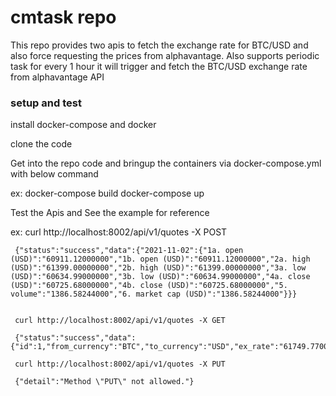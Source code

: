 # cmtask repo
This repo provides two apis to fetch the exchange rate for BTC/USD and also force requesting the prices from alphavantage.
Also supports periodic task for every 1 hour it will trigger and fetch the BTC/USD exchange rate from alphavantage API

### setup and test

install docker-compose and docker

clone the code

Get into the repo code and bringup the containers via docker-compose.yml with below command

ex: docker-compose build
    docker-compose up

Test the Apis and See the example for reference

  ex: curl http://localhost:8002/api/v1/quotes -X POST
    
     {"status":"success","data":{"2021-11-02":{"1a. open (USD)":"60911.12000000","1b. open (USD)":"60911.12000000","2a. high (USD)":"61399.00000000","2b. high (USD)":"61399.00000000","3a. low (USD)":"60634.99000000","3b. low (USD)":"60634.99000000","4a. close (USD)":"60725.68000000","4b. close (USD)":"60725.68000000","5. volume":"1386.58244000","6. market cap (USD)":"1386.58244000"}}}


     curl http://localhost:8002/api/v1/quotes -X GET

     {"status":"success","data":{"id":1,"from_currency":"BTC","to_currency":"USD","ex_rate":"61749.77000000"}}

     curl http://localhost:8002/api/v1/quotes -X PUT

     {"detail":"Method \"PUT\" not allowed."}



